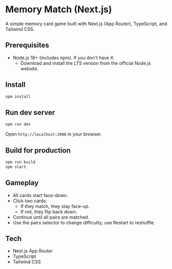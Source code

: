 # Memory Match (Next.js)

A simple memory card game built with Next.js (App Router), TypeScript, and Tailwind CSS.

## Prerequisites
- Node.js 18+ (includes npm). If you don't have it:
  - Download and install the LTS version from the official Node.js website.

## Install
```bash
npm install
```

## Run dev server
```bash
npm run dev
```
Open `http://localhost:3000` in your browser.

## Build for production
```bash
npm run build
npm start
```

## Gameplay
- All cards start face-down.
- Click two cards:
  - If they match, they stay face-up.
  - If not, they flip back down.
- Continue until all pairs are matched.
- Use the pairs selector to change difficulty; use Restart to reshuffle.

## Tech
- Next.js App Router
- TypeScript
- Tailwind CSS








